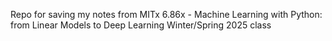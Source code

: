 Repo for saving my notes from MITx 6.86x - Machine Learning with Python: from Linear Models to Deep Learning
Winter/Spring 2025 class
